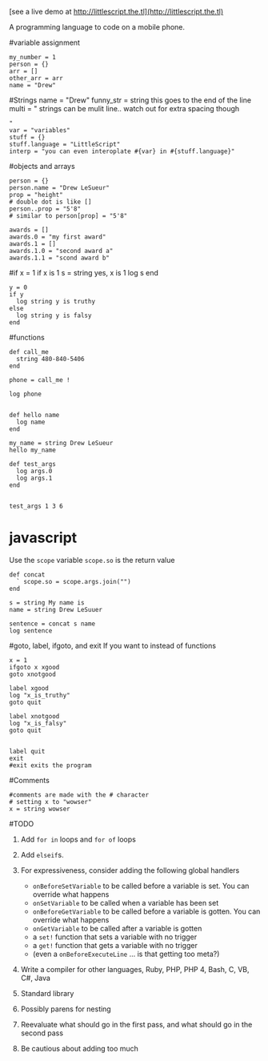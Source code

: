 [see a live demo at http://littlescript.the.tl](http://littlescript.the.tl)

A programming language to code on a mobile phone.  

#variable assignment

    my_number = 1
    person = {}
    arr = []
    other_arr = arr
    name = "Drew"

#Strings
    name = "Drew"
    funny_str = string this goes to the end of the line
    multi = "
      strings can be mulit line.. watch out for extra spacing though

    "
    var = "variables"
    stuff = {}
    stuff.language = "LittleScript"
    interp = "you can even interoplate #{var} in #{stuff.language}"


#objects and arrays

    person = {}
    person.name = "Drew LeSueur"
    prop = "height"
    # double dot is like []
    person..prop = "5'8"
    # similar to person[prop] = "5'8"

    awards = []
    awards.0 = "my first award"
    awards.1 = []
    awards.1.0 = "second award a"
    awards.1.1 = "scond award b"

#if
    x = 1
    if x is 1
      s = string yes, x is 1
      log s
    end

    y = 0
    if y
      log string y is truthy
    else
      log string y is falsy
    end

#functions

    def call_me
      string 480-840-5406
    end

    phone = call_me !

    log phone


    def hello name
      log name
    end

    my_name = string Drew LeSueur
    hello my_name

    def test_args
      log args.0
      log args.1
    end


    test_args 1 3 6

# javascript
Use the `scope` variable
`scope.so` is the return value

    def concat
      ` scope.so = scope.args.join("")
    end

    s = string My name is
    name = string Drew LeSuuer

    sentence = concat s name
    log sentence


#goto, label, ifgoto, and exit
If you want to instead of functions

    x = 1
    ifgoto x xgood
    goto xnotgood

    label xgood
    log "x_is_truthy"
    goto quit

    label xnotgood
    log "x_is_falsy"
    goto quit


    label quit
    exit
    #exit exits the program


#Comments

    #comments are made with the # character
    # setting x to "wowser"
    x = string wowser

#TODO

1. Add `for in` loops and `for of` loops
1. Add `elseif`s. 
2. For expressiveness, consider adding the following global handlers

    * `onBeforeSetVariable` to be called before a variable is set. You can override what happens
    * `onSetVariable` to be called when a variable has been set
    * `onBeforeGetVariable` to be called before a variable is gotten. You can override what happens
    * `onGetVariable` to be called after a variable is gotten
    * a `set!` function that sets a variable with no trigger
    * a `get!` function that gets a variable with no trigger
    * (even a `onBeforeExecuteLine` ... is that getting too meta?)

3. Write a compiler for other languages, Ruby, PHP, PHP 4, Bash, C, VB, C#, Java
4. Standard library
4. Possibly parens for nesting
5. Reevaluate what should go in the first pass, and what should go in the second pass
6. Be cautious about adding too much
